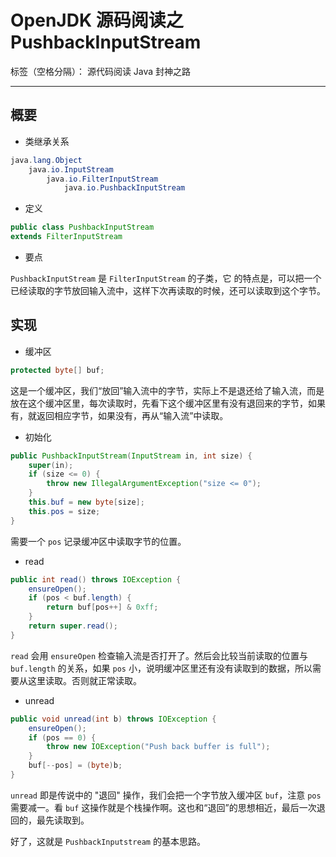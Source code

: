 # OpenJDK 源码阅读之 PushbackInputStream

标签（空格分隔）： 源代码阅读 Java 封神之路

---

## 概要

* 类继承关系 

```java
java.lang.Object
    java.io.InputStream
        java.io.FilterInputStream
            java.io.PushbackInputStream
```

* 定义 

```java
public class PushbackInputStream
extends FilterInputStream
```

* 要点 

`PushbackInputStream` 是 `FilterInputStream` 的子类，它 的特点是，可以把一个已经读取的字节放回输入流中，这样下次再读取的时候，还可以读取到这个字节。


## 实现

* 缓冲区 

```java
protected byte[] buf;
```

这是一个缓冲区，我们“放回”输入流中的字节，实际上不是退还给了输入流，而是放在这个缓冲区里，每次读取时，先看下这个缓冲区里有没有退回来的字节，如果有，就返回相应字节，如果没有，再从“输入流”中读取。

* 初始化

```java
public PushbackInputStream(InputStream in, int size) {
    super(in);
    if (size <= 0) {
        throw new IllegalArgumentException("size <= 0");
    }
    this.buf = new byte[size];
    this.pos = size;
}
```

需要一个 `pos` 记录缓冲区中读取字节的位置。

* read

```java
public int read() throws IOException {
    ensureOpen();
    if (pos < buf.length) {
        return buf[pos++] & 0xff;
    }
    return super.read();
}
```

`read` 会用 `ensureOpen` 检查输入流是否打开了。然后会比较当前读取的位置与 `buf.length` 的关系，如果 `pos` 小，说明缓冲区里还有没有读取到的数据，所以需要从这里读取。否则就正常读取。

* unread

```java
public void unread(int b) throws IOException {
    ensureOpen();
    if (pos == 0) {
        throw new IOException("Push back buffer is full");
    }
    buf[--pos] = (byte)b;
}
```

`unread` 即是传说中的 "退回" 操作，我们会把一个字节放入缓冲区 `buf`，注意 `pos` 需要减一。看 `buf` 这操作就是个栈操作啊。这也和“退回”的思想相近，最后一次退回的，最先读取到。

好了，这就是 `PushbackInputstream` 的基本思路。